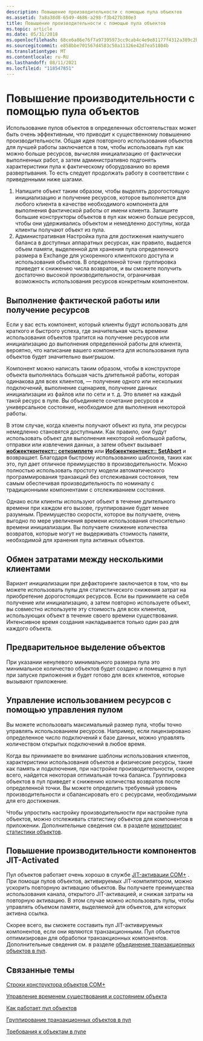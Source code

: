 ```yaml
---
description: Повышение производительности с помощью пула объектов
ms.assetid: 7a8a38d8-6549-4686-a298-f3b427b380e3
title: Повышение производительности с помощью пула объектов
ms.topic: article
ms.date: 05/31/2018
ms.openlocfilehash: 68ce6a86e76f7a97395973cc9cab4c4e9e81177f4312a389c2b01ec2d88eb7a8
ms.sourcegitcommit: e858bbe701567d4583c50a11326e42d7ea51804b
ms.translationtype: MT
ms.contentlocale: ru-RU
ms.lasthandoff: 08/11/2021
ms.locfileid: "118547851"
---
```

# <a name="improving-performance-with-object-pooling"></a>Повышение производительности с помощью пула объектов

Использование пулов объектов в определенных обстоятельствах может быть очень эффективным, что приводит к существенному повышению производительности. Общая идея повторного использования объектов для лучшей работы заключается в том, чтобы использовать пул как можно больше ресурсов, вычисляя инициализацию от фактически выполненных работ, а затем административно подгонять характеристики пула к фактическому оборудованию во время развертывания. То есть следует продолжать работу в соответствии с приведенными ниже шагами.

1.  Напишите объект таким образом, чтобы выделять дорогостоящую инициализацию и получение ресурсов, которое выполняется для любого клиента в качестве необходимого компонента для выполнения фактической работы от имени клиента. Запишите большие конструкторы объектов в пул как можно больше ресурсов, чтобы они удерживались объектом и немедленно доступны, когда клиенты получают объект из пула.
2.  Административная Настройка пула для достижения наилучшего баланса в доступных аппаратных ресурсах, как правило, выдается объем памяти, выделенной для хранения пула определенного размера в Exchange для ускоренного клиентского доступа и использования объектов. В определенной точке группировка приведет к снижению числа возвратов, и вы сможете получить достаточно высокой производительности, ограничивая возможность использования ресурсов конкретным компонентом.

## <a name="doing-actual-work-or-acquiring-resources"></a>Выполнение фактической работы или получение ресурсов

Если у вас есть компонент, который клиенты будут использовать для краткого и быстрого успеха, где значительная часть времени использования объектов тратится на получение ресурсов или инициализацию до выполнения определенной работы для клиента, вероятно, что написание вашего компонента для использования пула объектов будет значительно выигрышом.

Компонент можно написать таким образом, чтобы в конструкторе объекта выполнялась большая часть длительной работы, которая одинакова для всех клиентов, — получение одного или нескольких подключений, выполнение сценариев, получение данных инициализации из файлов или по сети и т. д. Это влияет на каждый такой ресурс в пуле. Вы объединяете сочетание ресурсов и универсальное состояние, необходимое для выполнения некоторой работы.

В этом случае, когда клиенты получают объект из пула, эти ресурсы немедленно становятся доступными. Как правило, они будут использовать объект для выполнения некоторой небольшой работы, отправки или извлечения данных, а затем объект вызывает [**иобжектконтекст:: сеткомплете**](/windows/desktop/api/ComSvcs/nf-comsvcs-iobjectcontext-setcomplete) или [**Иобжектконтекст:: SetAbort**](/windows/desktop/api/ComSvcs/nf-comsvcs-iobjectcontext-setabort) и возвращает. Благодаря быстрому использованию шаблонов, таких как это, пул дает отличное преимущество в производительности. Можно полностью использовать простоту модели автоматического программирования транзакций без отслеживания состояния, тем самым обеспечивая производительность по номиналу с традиционными компонентами с отслеживанием состояния.

Однако если клиенты используют объект в течение длительного времени при каждом его вызове, группирование будет менее разумным. Преимущество скорости, которое вы получаете, очень выгодно по мере увеличения времени использования относительно времени инициализации. Вы получаете снижение количества возвратов, которые могут не выдерживать стоимость памяти, необходимой для хранения пула активных объектов.

## <a name="sharing-cost-across-multiple-clients"></a>Обмен затратами между несколькими клиентами

Вариант инициализации при дефакторинге заключается в том, что вы можете использовать пулы для статистического снижения затрат на приобретение дорогостоящих ресурсов. Если вы принимаете на себя получение или инициализацию, а затем повторно используете объект, вы совместно используете эту стоимость для всех клиентов, использующих объект в течение своего времени существования. Интенсивное время создания накладывается только один раз для каждого объекта.

## <a name="preallocating-objects"></a>Предварительное выделение объектов

При указании ненулевого минимального размера пула это минимальное количество объектов будет создано и помещено в пул при запуске приложения и будет готово для всех клиентов, которые вызывают приложение.

## <a name="governing-resource-use-with-pool-management"></a>Управление использованием ресурсов с помощью управления пулом

Вы можете использовать максимальный размер пула, чтобы точно управлять использованием ресурсов. Например, если лицензировано определенное число подключений к базе данных, можно управлять количеством открытых подключений в любое время.

Когда вы принимаете во внимание шаблоны использования клиентов, характеристики использования объектов и физические ресурсы, такие как память и подключения, при настройке производительности, скорее всего, найдется некоторая оптимальная точка баланса. Группировка объектов в пул приведет к снижению количества возвратов после определенной точки. Вы можете определить требуемый уровень производительности и сбалансировать его с ресурсами, необходимыми для его достижения.

Чтобы упростить настройку производительности при настройке пула объектов, можно отслеживать статистику объектов для компонентов в приложении. Дополнительные сведения см. в разделе [мониторинг статистики объектов](monitoring-object-statistics.md).

## <a name="improve-performance-of-jit-activated-components"></a>Повышение производительности компонентов JIT-Activated

Пул объектов работает очень хорошо в службе [JIT-активации COM+](com--just-in-time-activation.md) . При помощи пулов объектов, активируемых JIT-компилятором, можно ускорить повторную активацию объектов. Вы получаете преимущества использования канала, открытого JIT-активацией, и снижая затраты на повторную активацию. В этом случае можно использовать пулы, чтобы управлять объемом памяти, выделяемой для объектов, для которых активна ссылка.

Скорее всего, вы сможете составить пул JIT-активируемых компонентов, если они являются транзакционными. Пул объектов оптимизирован для обработки транзакционных компонентов. Дополнительные сведения см. в разделе [объединение транзакционных объектов в пул](pooling-transactional-objects.md).

## <a name="related-topics"></a>Связанные темы

<dl> <dt>

[Строки конструктора объектов COM+](com--object-constructor-strings.md)
</dt> <dt>

[Управление временем существования и состоянием объекта](controlling-object-lifetime-and-state.md)
</dt> <dt>

[Как работает пул объектов](how-object-pooling-works.md)
</dt> <dt>

[Группирование транзакционных объектов в пул](pooling-transactional-objects.md)
</dt> <dt>

[Требования к объектам в пуле](requirements-for-poolable-objects.md)
</dt> </dl>

 

 



